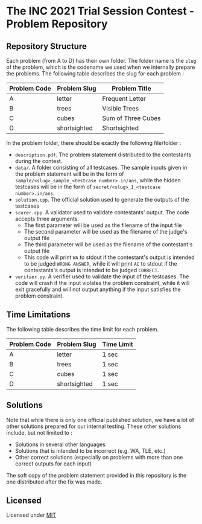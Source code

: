 # The INC 2021 Trial Session Contest - Problem Repository

## Repository Structure

Each problem (from A to D) has their own folder. The folder name is the `slug` of the problem, which is the codename we used when we internally prepare the problems. The following table describes the slug for each problem :

| Problem Code | Problem Slug   | Problem Title              |
| ------------ | -------------- | -------------------------- |
| A            | letter          | Frequent Letter                |
| B            | trees        | Visible Trees               |
| C            | cubes         | Sum of Three Cubes         |
| D            | shortsighted      | Shortsighted             |

In the problem folder, there should be exactly the following file/folder :

- `description.pdf`. The problem statement distributed to the contestants during the contest.
- `data/`. A folder consisting of all testcases. The sample inputs given in the problem statement will be in the form of `sample/<slug>_sample_<testcase number>.in/ans`, while the hidden testcases will be in the form of `secret/<slug>_1_<testcase number>.in/ans`.
- `solution.cpp`. The official solution used to generate the outputs of the testcases
- `scorer.cpp`. A validator used to validate contestants' output. The code accepts three arguments.
  - The first parameter will be used as the filename of the input file
  - The second parameter will be used as the filename of the judge's output file
  - The third parameter will be used as the filename of the contestant's output file
  - This code will print `WA` to stdout if the contestant's output is intended to be judged `WRONG ANSWER`, while it will print `AC` to stdout if the contestants's output is intended to be judged `CORRECT`.
- `verifier.py`. A verifier used to validate the input of the testcases. The code will crash if the input violates the problem constraint, while it will exit gracefully and will not output anything if the input satisfies the problem constraint.

## Time Limitations

The following table describes the time limit for each problem.

| Problem Code | Problem Slug   | Time Limit |
| ------------ | -------------- | ---------- |
| A            | letter          | 1 sec      |
| B            | trees        | 1 sec      |
| C            | cubes         | 1 sec      |
| D            | shortsighted      | 1 sec      |

## Solutions

Note that while there is only one official published solution, we have a lot of other solutions prepared for our internal testing. These other solutions include, but not limited to :

- Solutions in several other languages
- Solutions that is intended to be incorrect (e.g. WA, TLE, etc.)
- Other correct solutions (especially on problems with more than one correct outputs for each input)

The soft copy of the problem statement provided in this repository is the one distributed after the fix was made.

## Licensed
Licensed under [MIT](https://github.com/GWENTzy/INC-2021-Trial-Session/blob/main/LICENSE)
